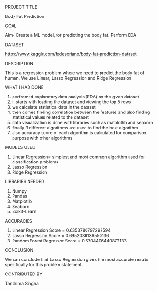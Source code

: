 PROJECT TITLE

Body Fat Prediction

GOAL

Aim- Create a ML model, for predicting the body fat. Perform EDA

DATASET

https://www.kaggle.com/fedesoriano/body-fat-prediction-dataset

DESCRIPTION

This is a regression problem where we need to predict the body fat of human. We use Linear, Lasso Regression and Ridge Regression

WHAT I HAD DONE

1. perfromed exploratory data analysis (EDA) on the given dataset
2. it starts with loading the dataset and viewing the top 5 rows
3. we calculate statistical data in the dataset
4. then comes finding correlation between the features and also finding statistical values related to the dataset
5. data visualization is done with libraries such as matplotlib and seaborn
6. finally 3 different algorithms are used to find the best algorithm 
7. also accuracy score of each algorithm is calculated for comparison purpose with other algorithms

MODELS USED

1. Linear Regression= simplest and most common algorithm used for classification problems
2. Lasso Regression
3. Ridge Regression


LIBRARIES NEEDED

1. Numpy
2. Pandas
3. Matplotlib
4. Seaborn
5. Scikit-Learn

ACCURACIES

1. Linear Regression Score = 0.6353780797292594
2. Lasso Regression Score = 0.6952036136550136
3. Random Forest Regressor Score = 0.6704406440872133

CONCLUSION

We can conclude that Lasso Regression gives the most accurate results specifically for this problem statement.

CONTRIBUTED BY

Tandrima Singha


